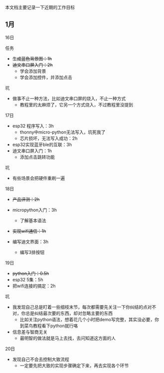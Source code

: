 本文档主要记录一下近期的工作目标

## 1月

16日

任务

- ~~生成蓝色背景图：1h~~
- ~~迪文串口屏入门：2h~~
  - 学会添加背景
  - 学会添加控件，并添加点击

坑

- 做事不止一种方法，比如迪文串口屏的烧入，不止一种方式
  - 教程里的太麻烦了，它另一个方式烧入，不过教程里没提到



17日

- esp32 程序写入：3h
  - thonny中micro-python无法写入，坑死我了
  - 芯片损坏，无法写入成功：2h
- esp32实现蓝牙ble的互联：3h
- 迪文串口屏入门：1h
  - 添加点击跳转功能



坑

- 有些场景会把硬件重刷一遍



18日

- ~~产品评测：2h~~
- micropython入门：3h
  - 了解基本语法

- ~~实现wifi通信：1h~~
- 编写迪文界面：3h
  - 编写3排按钮



19日

- ~~python入门：0.5h~~
- esp32 5集：5h
- 把wifi连接的搞定：2h

坑

- 我发现自己总是盯着一些细枝末节，每次都需要先关注一下你纠结的点对不对，你总是纠结最次要的东西，却对忽略主要的东西
  - 比如关注python语法，想着花几个小时把demo写完整，其实没必要，你到菜鸟教程看下python就行咯
- 信息差与智商无关
  - 最明智的做法就是马上去找，去问知道这方面的人



20日

- 发现自己不会去控制大致流程
  - 一定要先把大致的实现步骤确定下来，再去实现各个环节
